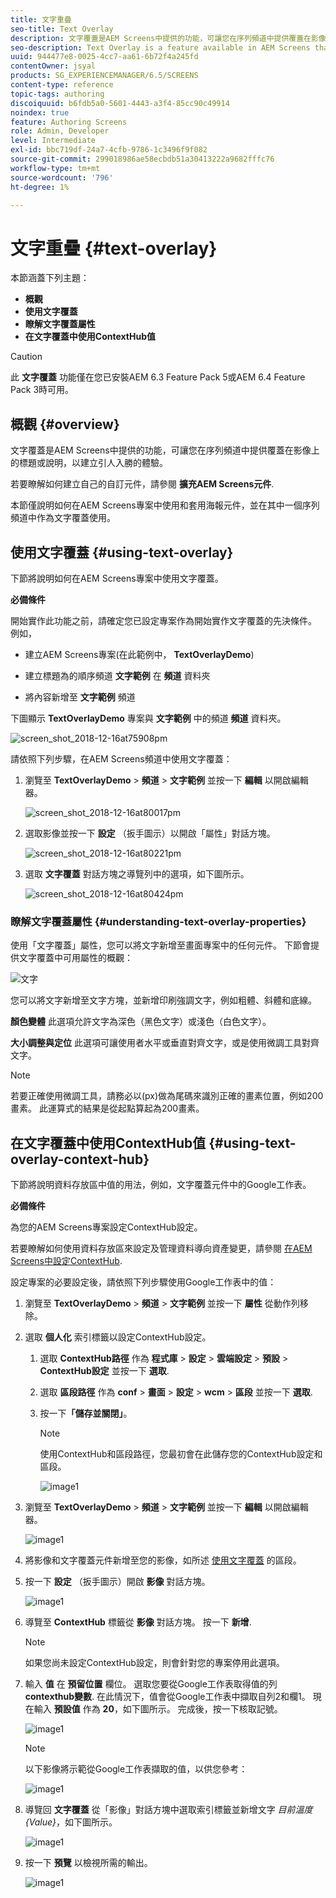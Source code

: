 ```yaml
---
title: 文字重疊
seo-title: Text Overlay
description: 文字覆蓋是AEM Screens中提供的功能，可讓您在序列頻道中提供覆蓋在影像上的標題或說明，以建立引人入勝的體驗。 請依照此頁面瞭解更多資訊。
seo-description: Text Overlay is a feature available in AEM Screens that allows you to create a compelling experience in a Sequence Channel by providing a title or a description overlaid on top of an image. Follow this page to learn more.
uuid: 944477e8-0025-4cc7-aa61-6b72f4a245fd
contentOwner: jsyal
products: SG_EXPERIENCEMANAGER/6.5/SCREENS
content-type: reference
topic-tags: authoring
discoiquuid: b6fdb5a0-5601-4443-a3f4-85cc90c49914
noindex: true
feature: Authoring Screens
role: Admin, Developer
level: Intermediate
exl-id: bbc719df-24a7-4cfb-9786-1c3496f9f082
source-git-commit: 299018986ae58ecbdb51a30413222a9682fffc76
workflow-type: tm+mt
source-wordcount: '796'
ht-degree: 1%

---
```


# 文字重疊 {#text-overlay}

本節涵蓋下列主題：

* **概觀**
* **使用文字覆蓋**
* **瞭解文字覆蓋屬性**
* **在文字覆蓋中使用ContextHub值**

>[!CAUTION]
>
>此 **文字覆蓋** 功能僅在您已安裝AEM 6.3 Feature Pack 5或AEM 6.4 Feature Pack 3時可用。

## 概觀 {#overview}

文字覆蓋是AEM Screens中提供的功能，可讓您在序列頻道中提供覆蓋在影像上的標題或說明，以建立引人入勝的體驗。

若要瞭解如何建立自己的自訂元件，請參閱 **擴充AEM Screens元件**.

本節僅說明如何在AEM Screens專案中使用和套用海報元件，並在其中一個序列頻道中作為文字覆蓋使用。

## 使用文字覆蓋 {#using-text-overlay}

下節將說明如何在AEM Screens專案中使用文字覆蓋。

**必備條件**

開始實作此功能之前，請確定您已設定專案作為開始實作文字覆蓋的先決條件。 例如，

* 建立AEM Screens專案(在此範例中， **TextOverlayDemo**)

* 建立標題為的順序頻道 **文字範例** 在 **頻道** 資料夾

* 將內容新增至 **文字範例** 頻道

下圖顯示 **TextOverlayDemo** 專案與 **文字範例** 中的頻道 **頻道** 資料夾。

![screen_shot_2018-12-16at75908pm](assets/screen_shot_2018-12-16at75908pm.png)

請依照下列步驟，在AEM Screens頻道中使用文字覆蓋：

1. 瀏覽至 **TextOverlayDemo** > **頻道** > **文字範例** 並按一下 **編輯** 以開啟編輯器。

   ![screen_shot_2018-12-16at80017pm](assets/screen_shot_2018-12-16at80017pm.png)

1. 選取影像並按一下 **設定** （扳手圖示）以開啟「屬性」對話方塊。

   ![screen_shot_2018-12-16at80221pm](assets/screen_shot_2018-12-16at80221pm.png)

1. 選取 **文字覆蓋** 對話方塊之導覽列中的選項，如下圖所示。

   ![screen_shot_2018-12-16at80424pm](assets/screen_shot_2018-12-16at80424pm.png)

### 瞭解文字覆蓋屬性 {#understanding-text-overlay-properties}

使用「文字覆蓋」屬性，您可以將文字新增至畫面專案中的任何元件。 下節會提供文字覆蓋中可用屬性的概觀：

![文字](assets/text.gif)

您可以將文字新增至文字方塊，並新增印刷強調文字，例如粗體、斜體和底線。

**顏色變體** 此選項允許文字為深色（黑色文字）或淺色（白色文字）。

**大小調整與定位** 此選項可讓使用者水平或垂直對齊文字，或是使用微調工具對齊文字。

>[!NOTE]
>
>若要正確使用微調工具，請務必以(px)做為尾碼來識別正確的畫素位置，例如200畫素。 此運算式的結果是從起點算起為200畫素。

## 在文字覆蓋中使用ContextHub值 {#using-text-overlay-context-hub}

下節將說明資料存放區中值的用法，例如，文字覆蓋元件中的Google工作表。

**必備條件**

為您的AEM Screens專案設定ContextHub設定。

若要瞭解如何使用資料存放區來設定及管理資料導向資產變更，請參閱 [在AEM Screens中設定ContextHub](https://experienceleague.adobe.com/docs/experience-manager-screens/user-guide/developing/configuring-context-hub.html).

設定專案的必要設定後，請依照下列步驟使用Google工作表中的值：

1. 瀏覽至 **TextOverlayDemo** > **頻道** > **文字範例** 並按一下 **屬性** 從動作列移除。

1. 選取 **個人化** 索引標籤以設定ContextHub設定。

   1. 選取 **ContextHub路徑** 作為 **程式庫** > **設定** > **雲端設定** > **預設** > **ContextHub設定** 並按一下 **選取**.

   1. 選取 **區段路徑** 作為 **conf** > **畫面** > **設定** > **wcm** > **區段** 並按一下 **選取**.

   1. 按一下&#x200B;**「儲存並關閉」**。

      >[!NOTE]
      >
      >使用ContextHub和區段路徑，您最初會在此儲存您的ContextHub設定和區段。

      ![image1](/help/user-guide/assets/text-overlay/text-overlay8.png)

1. 瀏覽至 **TextOverlayDemo** > **頻道** > **文字範例** 並按一下 **編輯** 以開啟編輯器。

   ![image1](/help/user-guide/assets/text-overlay/text-overlay1.png)

1. 將影像和文字覆蓋元件新增至您的影像，如所述 [使用文字覆蓋](/help/user-guide/text-overlay.md#using-text-overlay) 的區段。

1. 按一下 **設定** （扳手圖示）開啟 **影像** 對話方塊。

   ![image1](/help/user-guide/assets/text-overlay/text-overlay4.png)

1. 導覽至 **ContextHub** 標籤從 **影像** 對話方塊。 按一下 **新增**.

   >[!NOTE]
   >如果您尚未設定ContextHub設定，則會針對您的專案停用此選項。

1. 輸入 **值** 在 **預留位置** 欄位。 選取您要從Google工作表取得值的列 **contexthub變數**. 在此情況下，值會從Google工作表中擷取自列2和欄1。 現在輸入 **預設值** 作為 **20**，如下圖所示。 完成後，按一下核取記號。

   ![image1](/help/user-guide/assets/text-overlay/text-overlay5.png)

   >[!NOTE]
   >以下影像將示範從Google工作表擷取的值，以供您參考：

   ![image1](/help/user-guide/assets/text-overlay/text-overlay6.png)

1. 導覽回 **文字覆蓋** 從「影像」對話方塊中選取索引標籤並新增文字 *目前溫度 {Value}*，如下圖所示。

   ![image1](/help/user-guide/assets/text-overlay/text-overlay7.png)

1. 按一下 **預覽** 以檢視所需的輸出。

   ![image1](/help/user-guide/assets/text-overlay/text-overlay10.png)
